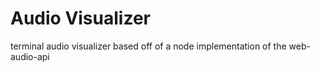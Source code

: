 # Audio Visualizer
terminal audio visualizer based off of a node implementation of the web-audio-api 
